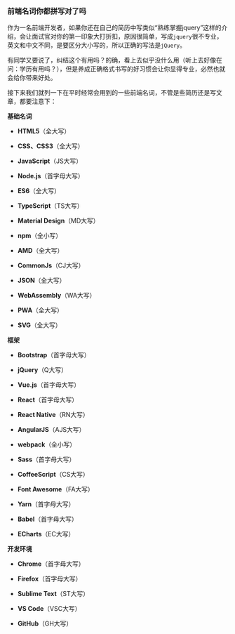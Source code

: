 ### 前端名词你都拼写对了吗

作为一名前端开发者，如果你还在自己的简历中写类似“熟练掌握jquery”这样的介绍，会让面试官对你的第一印象大打折扣，原因很简单，写成`jquery`很不专业，英文和中文不同，是要区分大小写的，所以正确的写法是`jQuery`。

有同学又要说了，纠结这个有用吗？的确，看上去似乎没什么用（听上去好像在问：学历有用吗？），但是养成正确格式书写的好习惯会让你显得专业，必然也就会给你带来好处。

接下来我们就列一下在平时经常会用到的一些前端名词，不管是些简历还是写文章，都要注意下：

**基础名词**

* **HTML5**（全大写）

* **CSS、CSS3**（全大写）

* **JavaScript**（JS大写）

* **Node.js**（首字母大写）

* **ES6**（全大写）

* **TypeScript**（TS大写）

* **Material Design**（MD大写）

* **npm**（全小写）

* **AMD**（全大写）

* **CommonJs**（CJ大写）

* **JSON**（全大写）

* **WebAssembly**（WA大写）

* **PWA**（全大写）

* **SVG**（全大写）

**框架**

* **Bootstrap**（首字母大写）

* **jQuery**（Q大写）

* **Vue.js**（首字母大写）

* **React**（首字母大写）

* **React Native**（RN大写）

* **AngularJS**（AJS大写）

* **webpack**（全小写）

* **Sass**（首字母大写）

* **CoffeeScript**（CS大写）

* **Font Awesome**（FA大写）

* **Yarn**（首字母大写）

* **Babel**（首字母大写）

* **ECharts**（EC大写）

**开发环境**

* **Chrome**（首字母大写）

* **Firefox**（首字母大写）

* **Sublime Text**（ST大写）

* **VS Code**（VSC大写）

* **GitHub**（GH大写）